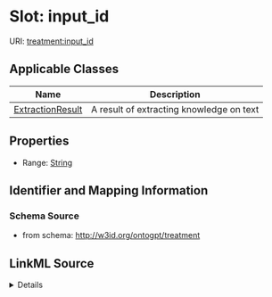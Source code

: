 # Slot: input_id

URI: [treatment:input_id](http://w3id.org/ontogpt/treatments/input_id)



<!-- no inheritance hierarchy -->




## Applicable Classes

| Name | Description |
| --- | --- |
[ExtractionResult](ExtractionResult.md) | A result of extracting knowledge on text






## Properties

* Range: [String](String.md)







## Identifier and Mapping Information







### Schema Source


* from schema: http://w3id.org/ontogpt/treatment




## LinkML Source

<details>
```yaml
name: input_id
from_schema: http://w3id.org/ontogpt/treatment
rank: 1000
alias: input_id
owner: ExtractionResult
domain_of:
- ExtractionResult
range: string

```
</details>